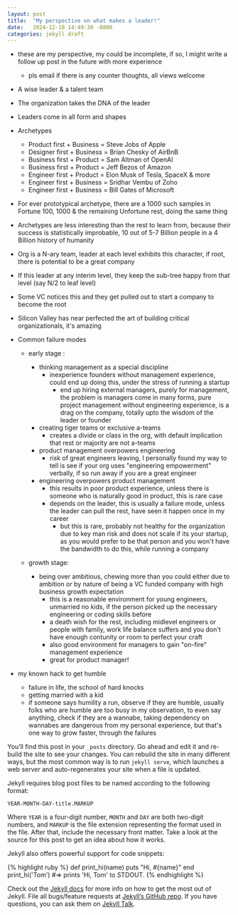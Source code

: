 ```yaml
---
layout: post
title:  "My perspective on what makes a leader!"
date:   2024-12-10 14:49:30 -0800
categories: jekyll draft
---
```


- these are my perspective, my could be incomplete, if so, I might write a follow up post in the future with more experience
  - pls email if there is any counter thoughts, all views welcome

- A wise leader & a talent team 
- The organization takes the DNA of the leader
- Leaders come in all form and shapes
- Archetypes 
  - Product first + Business = Steve Jobs of Apple
  - Designer first + Business = Brian Chesky of AirBnB
  - Business first + Product = Sam Altman of OpenAI
  - Business first + Product = Jeff Bezos of Amazon
  - Engineer first + Product = Elon Musk of Tesla, SpaceX & more
  - Engineer first + Business = Sridhar Vembu of Zoho
  - Engineer first + Business = Bill Gates of Microsoft

- For ever prototypical archetype, there are a 1000 such samples in Fortune 100, 1000 & the remaining Unfortune rest, doing the same thing

- Archetypes are less interesting than the rest to learn from, because their success is statistically improbable, 10 out of 5-7 Billion people in a 4 Billion history of humanity

- Org is a N-ary team, leader at each level exhibits this character, if root, there is potential to be a great company
- If this leader at any interim level, they keep the sub-tree happy from that level (say N/2 to leaf level)
- Some VC notices this and they get pulled out to start a company to become the root

- Silicon Valley has near perfected the art of building critical organizationals, it's amazing

- Common failure modes
  - early stage : 
    - thinking management as a special discipline
      - inexperience founders without management experience, could end up doing this, under the stress of running a startup
        - end up hiring external managers, purely for management, the problem is managers come in many forms, pure project management without engineering experience, is a drag on the company, totally upto the wisdom of the leader or founder
    - creating tiger teams or exclusive a-teams
      - creates a divide or class in the org, with default implication that rest or majority are not a-teams
    - product management overpowers engineering
      - risk of great engineers leaving, I personally found my way to tell is see if your org uses "engineering empowerment" verbally, if so run away if you are a great engineer
    - engineering overpowers product management
      - this results in poor product experience, unless there is someone who is naturally good in product, this is rare case
      - depends on the leader, this is usually a failure mode, unless the leader can pull the rest, have seen it happen once in my career
        - but this is rare, probably not healthy for the organization due to key man risk and does not scale if its your startup, as you 
        would prefer to be that person and you won't have the bandwidth to do this, while running a company

  - growth stage: 
    - being over ambitious, chewing more than you could either due to ambition or by nature of being a VC funded company with high business growth expectation
      - this is a reasonable environment for young engineers, unmarried no kids, if the person picked up the necessary engineering or coding skills before
      - a death wish for the rest, including midlevel engineers or people with family, work life balance suffers and you don't have enough contunity or room to perfect your craft
      - also good environment for managers to gain "on-fire" management experience
      - great for product manager! 

- my known hack to get humble
  - failure in life, the school of hard knocks
  - getting married with a kid
  - if someone says humility a run, observe if they are humble, usually folks who are humble are too busy in my observation, to even say anything, check if they are a wannabe, taking dependency on wannabes are dangerous from my personal experience, but that's one way to grow faster, through the failures


You’ll find this post in your `_posts` directory. Go ahead and edit it and re-build the site to see your changes. You can rebuild the site in many different ways, but the most common way is to run `jekyll serve`, which launches a web server and auto-regenerates your site when a file is updated.

Jekyll requires blog post files to be named according to the following format:

`YEAR-MONTH-DAY-title.MARKUP`

Where `YEAR` is a four-digit number, `MONTH` and `DAY` are both two-digit numbers, and `MARKUP` is the file extension representing the format used in the file. After that, include the necessary front matter. Take a look at the source for this post to get an idea about how it works.

Jekyll also offers powerful support for code snippets:

{% highlight ruby %}
def print_hi(name)
  puts "Hi, #{name}"
end
print_hi('Tom')
#=> prints 'Hi, Tom' to STDOUT.
{% endhighlight %}

Check out the [Jekyll docs][jekyll-docs] for more info on how to get the most out of Jekyll. File all bugs/feature requests at [Jekyll’s GitHub repo][jekyll-gh]. If you have questions, you can ask them on [Jekyll Talk][jekyll-talk].

[jekyll-docs]: https://jekyllrb.com/docs/home
[jekyll-gh]:   https://github.com/jekyll/jekyll
[jekyll-talk]: https://talk.jekyllrb.com/
